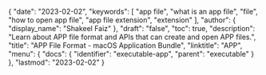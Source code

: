 {
  "date": "2023-02-02",
  "keywords": [
    "app file",
    "what is an app file",
    "file",
    "how to open app file",
    "app file extension",
    "extension"
  ],
  "author": {
    "display_name": "Shakeel Faiz"
  },
  "draft": "false",
  "toc": true,
  "description": "Learn about APP file format and APIs that can create and open APP files.",
  "title": "APP File Format - macOS Application Bundle",
  "linktitle": "APP",
  "menu": {
    "docs": {
      "identifier": "executable-app",
      "parent": "executable"
    }
  },
  "lastmod": "2023-02-02"
}
